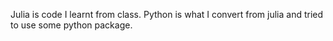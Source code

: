 Julia is code I learnt from class. Python is what I convert from julia and tried to use some python package.